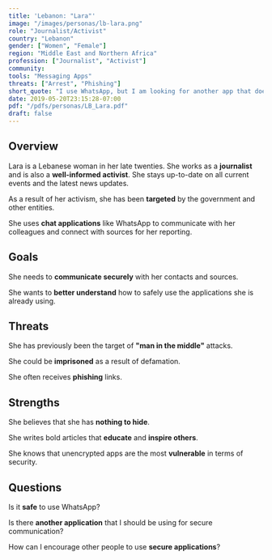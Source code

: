 ```yaml
---
title: 'Lebanon: "Lara"'
image: "/images/personas/lb-lara.png"
role: "Journalist/Activist"
country: "Lebanon"
gender: ["Women", "Female"]
region: "Middle East and Northern Africa"
profession: ["Journalist", "Activist"]
community:
tools: "Messaging Apps"
threats: ["Arrest", "Phishing"]
short_quote: "I use WhatsApp, but I am looking for another app that doesn't require me to share my phone number."
date: 2019-05-20T23:15:28-07:00
pdf: "/pdfs/personas/LB_Lara.pdf"
draft: false
---
```


## Overview

Lara is a Lebanese woman in her late twenties. She works as a **journalist** and is also a **well-informed activist**. She stays up-to-date on all current events and the latest news updates.

As a result of her activism, she has been **targeted** by the government and other entities.

She uses **chat applications** like WhatsApp to communicate with her colleagues and connect with sources for her reporting.


## Goals

She needs to **communicate securely** with her contacts and sources.

She wants to **better understand** how to safely use the applications she is already using.


## Threats

She has previously been the target of **"man in the middle"** attacks.

She could be **imprisoned** as a result of defamation.

She often receives **phishing** links.


## Strengths

She believes that she has **nothing to hide**.

She writes bold articles that **educate** and **inspire others**.

She knows that unencrypted apps are the most **vulnerable** in terms of security.


## Questions

Is it **safe** to use WhatsApp?

Is there **another application** that I should be using for secure communication?

How can I encourage other people to use **secure applications**?
